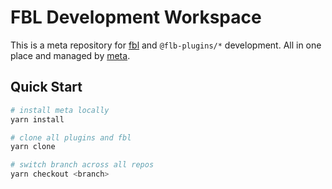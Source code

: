 # FBL Development Workspace

This is a meta repository for [fbl](https://fbl.fireblink.com) and `@flb-plugins/*` development. All in one place and managed by [meta](https://github.com/mateodelnorte/meta).

## Quick Start

```bash
# install meta locally
yarn install

# clone all plugins and fbl
yarn clone

# switch branch across all repos
yarn checkout <branch>
```
